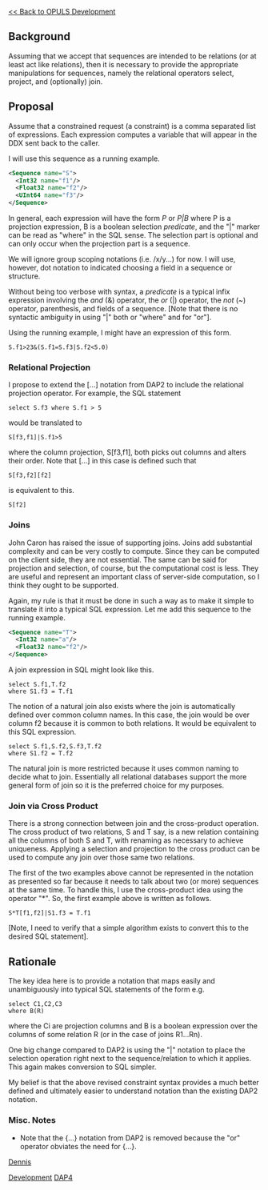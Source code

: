 [\<\< Back to OPULS Development](OPULS_Development "wikilink")

## Background

Assuming that we accept that sequences are intended to be relations (or
at least act like relations), then it is necessary to provide the
appropriate manipulations for sequences, namely the relational operators
select, project, and (optionally) join.

## Proposal

Assume that a constrained request (a constraint) is a comma separated
list of expressions. Each expression computes a variable that will
appear in the DDX sent back to the caller.

I will use this sequence as a running example.

``` xml
<Sequence name="S">
  <Int32 name="f1"/>
  <Float32 name="f2"/>
  <UInt64 name="f3"/>
</Sequence>
```

In general, each expression will have the form *P* or *P\|B* where P is
a projection expression, B is a boolean selection *predicate*, and the
"\|" marker can be read as "where" in the SQL sense. The selection part
is optional and can only occur when the projection part is a sequence.

We will ignore group scoping notations (i.e. /x/y...) for now. I will
use, however, dot notation to indicated choosing a field in a sequence
or structure.

Without being too verbose with syntax, a *predicate* is a typical infix
expression involving the *and* (&) operator, the *or* (\|) operator, the
*not* (~) operator, parenthesis, and fields of a sequence. \[Note that
there is no syntactic ambiguity in using "\|" both or "where" and for
"or"\].

Using the running example, I might have an expression of this form.

    S.f1>23&(S.f1=S.f3|S.f2<5.0)

### Relational Projection

I propose to extend the \[...\] notation from DAP2 to include the
relational projection operator. For example, the SQL statement

    select S.f3 where S.f1 > 5

would be translated to

    S[f3,f1]|S.f1>5

where the column projection, S\[f3,f1\], both picks out columns and
alters their order. Note that \[...\] in this case is defined such that

    S[f3,f2][f2]

is equivalent to this.

    S[f2]

### Joins

John Caron has raised the issue of supporting joins. Joins add
substantial complexity and can be very costly to compute. Since they can
be computed on the client side, they are not essential. The same can be
said for projection and selection, of course, but the computational cost
is less. They are useful and represent an important class of server-side
computation, so I think they ought to be supported.

Again, my rule is that it must be done in such a way as to make it
simple to translate it into a typical SQL expression. Let me add this
sequence to the running example.

``` xml
<Sequence name="T">
  <Int32 name="a"/>
  <Float32 name="f2"/>
</Sequence>
```

A join expression in SQL might look like this.

    select S.f1,T.f2
    where S1.f3 = T.f1

The notion of a natural join also exists where the join is automatically
defined over common column names. In this case, the join would be over
column f2 because it is common to both relations. It would be equivalent
to this SQL expression.

    select S.f1,S.f2,S.f3,T.f2
    where S1.f2 = T.f2

The natural join is more restricted because it uses common naming to
decide what to join. Essentially all relational databases support the
more general form of join so it is the preferred choice for my purposes.

### Join via Cross Product

There is a strong connection between join and the cross-product
operation. The cross product of two relations, S and T say, is a new
relation containing all the columns of both S and T, with renaming as
necessary to achieve uniqueness. Applying a selection and projection to
the cross product can be used to compute any join over those same two
relations.

The first of the two examples above cannot be represented in the
notation as presented so far because it needs to talk about two (or
more) sequences at the same time. To handle this, I use the
cross-product idea using the operator "\*". So, the first example above
is written as follows.

    S*T[f1,f2]|S1.f3 = T.f1

\[Note, I need to verify that a simple algorithm exists to convert this
to the desired SQL statement\].

## Rationale

The key idea here is to provide a notation that maps easily and
unambiguously into typical SQL statements of the form e.g.

    select C1,C2,C3
    where B(R)

where the Ci are projection columns and B is a boolean expression over
the columns of some relation R (or in the case of joins R1...Rn).

One big change compared to DAP2 is using the "\|" notation to place the
selection operation right next to the sequence/relation to which it
applies. This again makes conversion to SQL simpler.

My belief is that the above revised constraint syntax provides a much
better defined and ultimately easier to understand notation than the
existing DAP2 notation.

### Misc. Notes

- Note that the {...} notation from DAP2 is removed because the "or"
  operator obviates the need for {...}.

[Dennis](User:dmh "wikilink")

[Development](Category:Development "wikilink")
[DAP4](Category:DAP4 "wikilink")